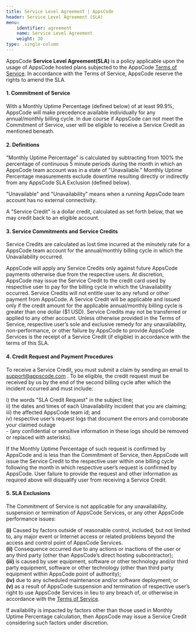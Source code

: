 ```yaml
---
title: Service Level Agreement | AppsCode
header: Service Level Agreement (SLA)
menu:
    identifier: agreement
    name: Service Level Agreement
    weight: 30
type: .single-column
---
```


AppsCode **Service Level Agreement(SLA)** is a policy applicable upon the usage of AppsCode hosted plans subjected to the AppsCode [Terms of Service](/legal/tos/). In accordance with the Terms of Service, AppsCode reserve the rights to amend the SLA. 


#### 1. Commitment of Service

With a Monthly Uptime Percentage (defined below) of at least 99.9%, AppsCode will
make precedence available individually for any annual/monthly billing cycle.
In due course if AppsCode can not meet the Commitment of Service, user will be eligible
to receive a Service Credit as mentioned beneath.


#### 2. Definitions

"Monthly Uptime Percentage" is calculated by subtracting from 100% the percentage of continuous 5 minute periods during the month in which an AppsCode team account was in a state of "Unavailable." Monthly Uptime Percentage measurements exclude downtime resulting directly or indirectly from any AppsCode SLA Exclusion (defined below).

"Unavailable" and "Unavailability" means when a running AppsCode team account has no external connectivity.

A "Service Credit" is a dollar credit, calculated as set forth below, that we may credit back to an eligible account.


#### 3. Service Commitments and Service Credits

Service Credits are calculated as lost time incurred at the minutely rate for a AppsCode team account for
the annual/monthly billing cycle in which the Unavailability occurred.

AppsCode will apply any Service Credits only against future AppsCode payments
otherwise due from the respective users. At discretion, AppsCode may issue the Service
Credit to the credit card used by respective user to pay for the billing cycle in which the
Unavailability occurred. Service Credits will not entitle user to any refund or other
payment from AppsCode. A Service Credit will be applicable and issued only if the credit
amount for the applicable annual/monthly billing cycle is greater than one dollar 
($1 USD). Service Credits may not be transferred or applied to any other account.
Unless otherwise provided in the Terms of Service, respective user’s sole and
exclusive remedy for any unavailability, non-performance, or other failure by AppsCode
to provide AppsCode Services is the receipt of a Service Credit (if eligible) in accordance
with the terms of this SLA.


#### 4.	Credit Request and Payment Procedures

To receive a Service Credit, you must submit a claim by sending an email to
<support@appscode.com> . To be eligible, the credit request must be received by us
by the end of the second billing cycle after which the incident occurred and must include:	 

i)    the words "SLA Credit Request" in the subject line;<br>
ii)   the dates and times of each Unavailability incident that you are claiming;<br>
iii)  the affected AppsCode team id; and<br>
iv)   respective user’s request logs that document the errors and corroborate your
claimed outage<br> 
      - (any confidential or sensitive information in these logs should be
removed or replaced with asterisks).

If the Monthly Uptime Percentage of such request is confirmed by AppsCode and is less than the Commitment of Service, then AppsCode will issue the Service Credit to the respective user within one billing cycle following the month in which respective user’s request is confirmed by AppsCode. User failure to provide the request and other information as required above will disqualify user from receiving a Service Credit.


#### 5.	SLA Exclusions
	
The Commitment of Service is not applicable for any unavailability, suspension or
termination of AppsCode Services, or any other AppsCode performance issues: 

**(i)** Caused by factors outside of reasonable control, included, but not limited to, any
major event or Internet access or related problems beyond the access and control 
point of  AppsCode Services.  
**(ii)** Consequence occurred due to any actions or inactions of the user or any third party
(other than AppsCode’s direct hosting subcontractor);   
**(iii)** is caused by user equipment, software or other technology and/or third party
equipment, software or other technology (other than third party equipment within
AppsCode point of authority);  
**(iv)** due to any scheduled maintenance and/or software deployment; or   
**(v)** as a result of AppsCode suspension and termination of respective user’s right to use
AppsCode Services in lieu to any breach of, or otherwise in accordance with the [Terms of Service](/terms/).  

If availability is impacted by factors
other than those used in Monthly Uptime Percentage calculation, then AppsCode may
issue a Service Credit considering such factors under discretion.
